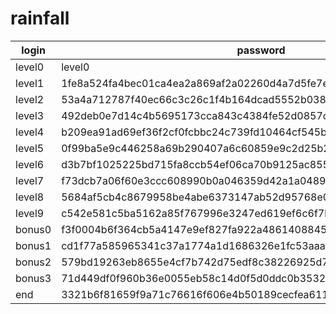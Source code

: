 # rainfall

|login|password|
|-|-|
level0|level0
level1|1fe8a524fa4bec01ca4ea2a869af2a02260d4a7d5fe7e7c24d8617e6dca12d3a
level2|53a4a712787f40ec66c3c26c1f4b164dcad5552b038bb0addd69bf5bf6fa8e77
level3|492deb0e7d14c4b5695173cca843c4384fe52d0857c2b0718e1a521a4d33ec02
level4|b209ea91ad69ef36f2cf0fcbbc24c739fd10464cf545b20bea8572ebdc3c36fa
level5|0f99ba5e9c446258a69b290407a6c60859e9c2d25b26575cafc9ae6d75e9456a
level6|d3b7bf1025225bd715fa8ccb54ef06ca70b9125ac855aeab4878217177f41a31
level7|f73dcb7a06f60e3ccc608990b0a046359d42a1a0489ffeefd0d9cb2d7c9cb82d
level8|5684af5cb4c8679958be4abe6373147ab52d95768e047820bf382e44fa8d8fb9
level9|c542e581c5ba5162a85f767996e3247ed619ef6c6f7b76a59435545dc6259f8a
bonus0|f3f0004b6f364cb5a4147e9ef827fa922a4861408845c26b6971ad770d906728
bonus1|cd1f77a585965341c37a1774a1d1686326e1fc53aaa5459c840409d4d06523c9
bonus2|579bd19263eb8655e4cf7b742d75edf8c38226925d78db8163506f5191825245
bonus3|71d449df0f960b36e0055eb58c14d0f5d0ddc0b35328d657f91cf0df15910587
end|3321b6f81659f9a71c76616f606e4b50189cecfea611393d5d649f75e157353c
